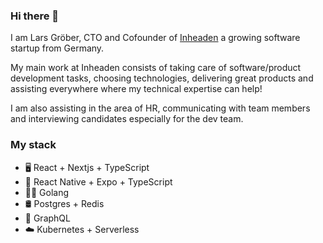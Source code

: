 ### Hi there 👋

I am Lars Gröber, CTO and Cofounder of [Inheaden](https://inheaden.io) a growing software startup from Germany.

My main work at Inheaden consists of taking care of software/product development tasks, choosing technologies, delivering great products and assisting everywhere where my technical expertise can help!

I am also assisting in the area of HR, communicating with team members and interviewing candidates especially for the dev team.

### My stack

- 🖥  React + Nextjs + TypeScript
- 📱  React Native + Expo + TypeScript
- 👨‍💻  Golang
- 🛢  Postgres + Redis
- 📡  GraphQL
- ☁️  Kubernetes + Serverless
